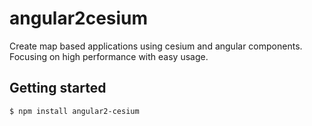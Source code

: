 # angular2cesium
Create map based applications using cesium and angular components.
Focusing on high performance with easy usage.
## Getting started
```bash
$ npm install angular2-cesium
```